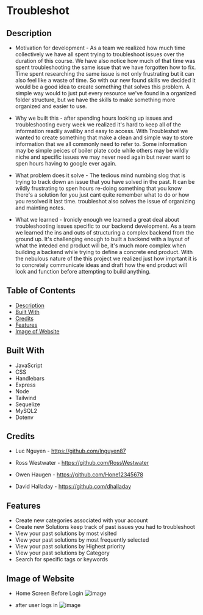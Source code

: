 # Troubleshot


## Description

- Motivation for development - As a team we realized how much time collectively we have all spent trying to troubleshoot issues over the duration of this course. We have also notice how much of that time was spent troubleshooting the same issue that we have forgotten how to fix. Time spent researching the same issue is not only frustrating but it can also feel like a waste of time. So with our new found skills we decided it would be a good idea to create something that solves this problem. A simple way would to just put every resource we've found in a organized folder structure, but we have the skills to make something more organized and easier to use.

- Why we built this - after spending hours looking up issues and troubleshooting every week we realized it's hard to keep all of the information readily availiby and easy to access. With Troubleshot we wanted to create something that make a clean and simple way to store information that we all commonly need to refer to. Some information may be simple peices of boiler plate code while others may be wildly niche and specific issues we may never need again but never want to spen hours having to google ever again.

- What problem does it solve - The tedious mind numbing slog that is trying to track down an issue that you have solved in the past. It can be wildly frustrating to spen hours re-doing something that you know there's a solution for you just cant quite remember what to do or how you resolved it last time.
troubleshot also solves the issue of organizing and mainting notes.

- What we learned - Ironicly enough we learned a great deal about troubleshooting issues specific to our backend development. As a team we learned the ins and outs of structuring a complex backend from the ground up. It's challenging enough to built a backend with a layout of what the inteded end product will be, it's much more complex when building a backend while trying to define a concrete end product. With the nebulous nature of the this project we realized just how imprtant it is to concretely communicate ideas and draft how the end product will look and function before attempting to build anything.


## Table of Contents

- [Description](#description)
- [Built With](#built-with)
- [Credits](#credits)
- [Features](#features)
- [Image of Website](#image-of-website)


## Built With

- JavaScript
- CSS
- Handlebars
- Express
- Node
- Tailwind
- Sequelize
- MySQL2
- Dotenv


## Credits

- Luc Nguyen - https://github.com/lnguyen87

- Ross Westwater - https://github.com/RossWestwater

- Owen Haugen - https://github.com/Hone12345678

- David Halladay - https://github.com/dhalladay 


## Features

-  Create new categories associated with your account
-  Create new Solutions keep track of past issues you had to troubleshoot
-  View your past solutions by most visited
-  View your past solutions by most frequently selected
-  View your past solutions by Highest priority
-  View your past solutions by Category
-  Search for specific tags or keywords


## Image of Website

- Home Screen Before Login
![image](https://user-images.githubusercontent.com/46331608/152917189-8f58ffc6-ff9f-4138-a29e-bcd29b250e5b.png)

- after user logs in
![image](https://user-images.githubusercontent.com/46331608/152917189-8f58ffc6-ff9f-4138-a29e-bcd29b250e5b.png)
